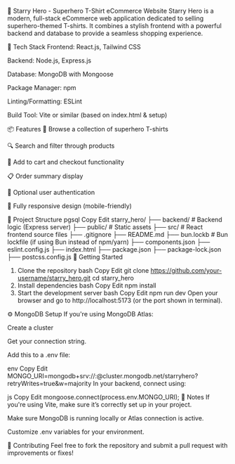 🌟 Starry Hero - Superhero T-Shirt eCommerce Website
Starry Hero is a modern, full-stack eCommerce web application dedicated to selling superhero-themed T-shirts. It combines a stylish frontend with a powerful backend and database to provide a seamless shopping experience.

🚀 Tech Stack
Frontend: React.js, Tailwind CSS

Backend: Node.js, Express.js

Database: MongoDB with Mongoose

Package Manager: npm

Linting/Formatting: ESLint

Build Tool: Vite or similar (based on index.html & setup)

📦 Features
👕 Browse a collection of superhero T-shirts

🔍 Search and filter through products

🛒 Add to cart and checkout functionality

📋 Order summary display

🔐 Optional user authentication

📱 Fully responsive design (mobile-friendly)

📁 Project Structure
pgsql
Copy
Edit
starry_hero/
├── backend/              # Backend logic (Express server)
├── public/               # Static assets
├── src/                  # React frontend source files
├── .gitignore
├── README.md
├── bun.lockb             # Bun lockfile (if using Bun instead of npm/yarn)
├── components.json
├── eslint.config.js
├── index.html
├── package.json
├── package-lock.json
├── postcss.config.js
🧪 Getting Started
1. Clone the repository
bash
Copy
Edit
git clone https://github.com/your-username/starry_hero.git
cd starry_hero
2. Install dependencies
bash
Copy
Edit
npm install
3. Start the development server
bash
Copy
Edit
npm run dev
Open your browser and go to http://localhost:5173 (or the port shown in terminal).

⚙️ MongoDB Setup
If you're using MongoDB Atlas:

Create a cluster

Get your connection string.

Add this to a .env file:

env
Copy
Edit
MONGO_URI=mongodb+srv://<username>:<password>@cluster.mongodb.net/starryhero?retryWrites=true&w=majority
In your backend, connect using:

js
Copy
Edit
mongoose.connect(process.env.MONGO_URI);
📌 Notes
If you're using Vite, make sure it’s correctly set up in your project.

Make sure MongoDB is running locally or Atlas connection is active.

Customize .env variables for your environment.

🤝 Contributing
Feel free to fork the repository and submit a pull request with improvements or fixes!
